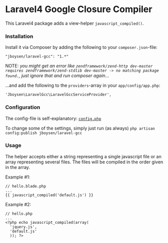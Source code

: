 Laravel4 Google Closure Compiler
===========

This Laravel4 package adds a view-helper `javascript_compiled()`.

### Installation

Install it via Composer by adding the following to your `composer.json`-file:

    "jboysen/laravel-gcc": "1.*"

NOTE: *you might get an error like `zendframework/zend-http dev-master requires zendframework/zend-stdlib dev-master -> no matching package found.`, just ignore that and run composer again...* 

...and add the following to the `providers`-array in your `app/config/app.php`:

    'Jboysen\LaravelGcc\LaravelGccServiceProvider',
    
### Configuration

The config-file is self-explanatory: [`config.php`](https://github.com/jboysen/laravel-gcc/blob/master/src/config/config.php)

To change some of the settings, simply just run (as always) `php artisan config:publish jboysen/laravel-gcc`

### Usage

The helper accepts either a string representing a single javascript file or an array representing several files. 
The files will be compiled in the order given in the array.

Example #1:

    // hello.blade.php
    ...
    {{ javascript_compiled('default.js') }}
    
Example #2:

    // hello.php
    ...
    <?php echo javascript_compiled(array(
      'jquery.js',
      'default.js'
      )); ?>
